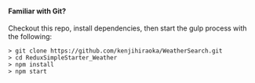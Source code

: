#### Familiar with Git?
Checkout this repo, install dependencies, then start the gulp process with the following:

```
> git clone https://github.com/kenjihiraoka/WeatherSearch.git
> cd ReduxSimpleStarter_Weather
> npm install
> npm start
```
